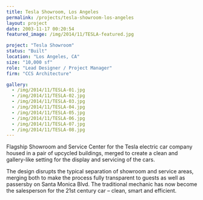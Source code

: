 ```yaml
---
title: Tesla Showroom, Los Angeles
permalink: /projects/tesla-showroom-los-angeles
layout: project
date: 2003-11-17 00:20:54
featured_image: /img/2014/11/TESLA-featured.jpg

project: "Tesla Showroom"
status: "Built"
location: "Los Angeles, CA"
size: "10,000 sf"
role: "Lead Designer / Project Manager"
firm: "CCS Architecture"

gallery:
  - /img/2014/11/TESLA-01.jpg
  - /img/2014/11/TESLA-02.jpg
  - /img/2014/11/TESLA-03.jpg
  - /img/2014/11/TESLA-04.jpg
  - /img/2014/11/TESLA-05.jpg
  - /img/2014/11/TESLA-06.jpg
  - /img/2014/11/TESLA-07.jpg
  - /img/2014/11/TESLA-08.jpg
---
```


Flagship Showroom and Service Center for the Tesla electric car company housed in a pair of upcycled buildings, merged to create a clean and gallery-like setting for the display and servicing of the cars. 

The design disrupts the typical separation of showroom and service areas, merging both to make the process fully transparent to guests as well as passersby on Santa Monica Blvd. The traditional mechanic has now become the salesperson for the 21st century car – clean, smart and efficient.
